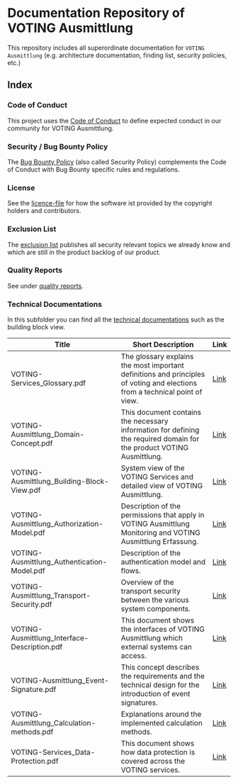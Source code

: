 # Documentation Repository of VOTING Ausmittlung
This repository includes all superordinate documentation for `VOTING Ausmittlung` (e.g. architecture documentation, finding list, security policies, etc.)

## Index

### Code of Conduct
This project uses the [Code of Conduct](./CODE_OF_CONDUCT.md) to define expected conduct in our community for VOTING Ausmittlung.

### Security / Bug Bounty Policy
The [Bug Bounty Policy](./SECURITY.md) (also called Security Policy) complements the Code of Conduct with Bug Bounty specific rules and regulations. 

### License
See the [licence-file](./LICENCE) for how the software ist provided by the copyright holders and contributors.

### Exclusion List
The [exclusion list](./Exclusions.pdf) publishes all security relevant topics we already know and which are still in the product backlog of our product.

### Quality Reports
See under [quality reports](./technical-documentations/quality-reports).

### Technical Documentations
In this subfolder you can find all the [technical documentations](./technical-documentations) such as the building block view.

|Title|Short Description|Link|
|---|---|---|
|VOTING-Services_Glossary.pdf| The glossary explains the most important definitions and principles of voting and elections from a technical point of view. | [Link](./technical-documentations/VOTING-Services_Glossary.pdf)
|VOTING-Ausmittlung_Domain-Concept.pdf| This document contains the necessary information for defining the required domain for the product VOTING Ausmittlung. | [Link](./technical-documentations/VOTING-Ausmittlung_Domain-Concept.pdf)
|VOTING-Ausmittlung_Building-Block-View.pdf| System view of the VOTING Services and detailed view of VOTING Ausmittlung. | [Link](./technical-documentations/VOTING-Ausmittlung_Building-Block-View.pdf)
|VOTING-Ausmittlung_Authorization-Model.pdf | Description of the permissions that apply in VOTING Ausmittlung Monitoring and VOTING Ausmittlung Erfassung. | [Link](./technical-documentations/VOTING-Ausmittlung_Authorization-Model.pdf)
|VOTING-Ausmittlung_Authentication-Model.pdf| Description of the authentication model and flows. | [Link](./technical-documentations/VOTING-Ausmittlung_Authentication-Model.pdf)
|VOTING-Ausmittlung_Transport-Security.pdf| Overview of the transport security between the various system components. | [Link](./technical-documentations/VOTING-Ausmittlung_Transport-Security.pdf)
|VOTING-Ausmittlung_Interface-Description.pdf| This document shows the interfaces of VOTING Ausmittlung which external systems can access. | [Link](./technical-documentations/VOTING-Ausmittlung_Interface-description.pdf)
|VOTING-Ausmittlung_Event-Signature.pdf| This concept describes the requirements and the technical design for the introduction of event signatures. | [Link](./technical-documentations/VOTING-Ausmittlung_Event-Signature.pdf)
|VOTING-Ausmittlung_Calculation-methods.pdf| Explanations around the implemented calculation methods. | [Link](./technical-documentations/VOTING-Ausmittlung_Calculation-methods.pdf)
|VOTING-Services_Data-Protection.pdf| This document shows how data protection is covered across the VOTING services. | [Link](./technical-documentations/VOTING-Services_Data-Protection.pdf)
